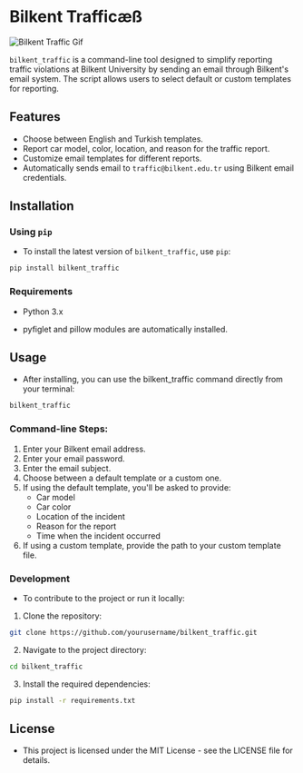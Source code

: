 # Bilkent Trafficæß

![Bilkent Traffic Gif](./assets/example_gif.gif)

`bilkent_traffic` is a command-line tool designed to simplify reporting traffic violations at Bilkent University by sending an email through Bilkent's email system. The script allows users to select default or custom templates for reporting.

## Features
- Choose between English and Turkish templates.
- Report car model, color, location, and reason for the traffic report.
- Customize email templates for different reports.
- Automatically sends email to `traffic@bilkent.edu.tr` using Bilkent email credentials.

## Installation

### Using `pip`

- To install the latest version of `bilkent_traffic`, use `pip`:

```bash
pip install bilkent_traffic
```

### Requirements

- Python 3.x

- pyfiglet and pillow modules are automatically installed.

## Usage

- After installing, you can use the bilkent_traffic command directly from your terminal:

```bash
bilkent_traffic
```

### Command-line Steps:

1. Enter your Bilkent email address.
2. Enter your email password.
3. Enter the email subject.
4. Choose between a default template or a custom one.
5. If using the default template, you'll be asked to provide:
    - Car model
    - Car color
    - Location of the incident
    - Reason for the report
    - Time when the incident occurred
6. If using a custom template, provide the path to your custom template file.

### Development

- To contribute to the project or run it locally:

1. Clone the repository:

```bash
git clone https://github.com/yourusername/bilkent_traffic.git
```

2. Navigate to the project directory:

```bash
cd bilkent_traffic
```

3. Install the required dependencies:

```bash
pip install -r requirements.txt
```

## License
- This project is licensed under the MIT License - see the LICENSE file for details.

